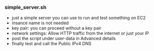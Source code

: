 ### simple_server.sh
  * just a simple server you can use to run and test something on EC2
  * insance name is not needed 
  * key pair: you can proceed without a key pair
  * network settings: Allow HTTP traffic from the internet or just your IP
  * post the script under user-data in Advanced details
  * finally test and call the Public IPv4 DNS
